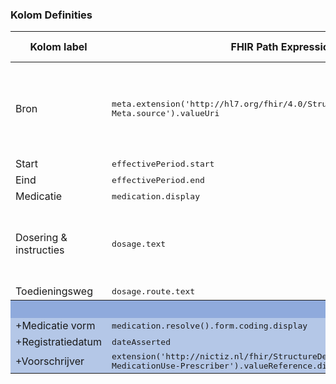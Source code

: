### Kolom Definities
<table class="grid">
<thead>
<th>Kolom label</th>
<th>FHIR Path Expression</th>
<th>FHIR Type</th>
<th>Zib element</th>
<th>Toelichting of regels</th>
</thead>
<tbody>
<tr>
<td>Bron</td>
<td><samp>meta.extension('http://hl7.org/fhir/4.0/StructureDefinition/extension-Meta.source').valueUri</samp></td>
<td><code>string</code></td>
<td>nvt</td>
<td>Lookup adhv uri (AGB-Z of OID) <code>&lt;adressering-base&gt;/Organization?identifier=&lt;.meta.tag.code&gt;</code> en gebruik dan <code>Organization.name</code></td>
</tr>
<tr>
<td>Start</td>
<td><samp>effectivePeriod.start</samp></td>
<td><code>dateTime</code></td>
<td>Gebruiksperiode::TijdsInterval/startDatumTijd</td>
<td></td>
</tr>
<tr>
<td>Eind</td>
<td><samp>effectivePeriod.end</samp></td>
<td><code>dateTime</code></td>
<td>Gebruiksperiode::TijdsInterval/eindDatumTijd</td>
<td></td>
</tr>
<tr>
<td>Medicatie</td>
<td><samp>medication.display</samp></td>
<td><code>string</code></td>
<td>Gebruiksproduct::FarmaceutischProduct</td>
<td></td>
</tr>
<tr>
<td>Dosering & instructies</td>
<td><samp>dosage.text</samp></td>
<td><code>string</code></td>
<td>Gebruiksinstructie/Omschrijving, Gebruiksinstructie/AanvullendeInstructie</td>
<td>N.B. Als text niet beschikbaar dan samenstellen uit discrete informatie en markeren met een icoontje &#9432;</td>
</tr>
<tr>
<td>Toedieningsweg</td>
<td><samp>dosage.route.text</samp></td>
<td><code>string</code></td>
<td>Gebruiksinstructie/Toedieningsweg</td>
<td></td>
</tr>
<tr style="background-color:#8faadc; color:white"><th colspan="5">UITKLAPVELD</th></tr>
<tr style="background-color:#b4c7e7">
<td>+Medicatie vorm</td>
<td><samp>medication.resolve().form.coding.display</samp></td>
<td><code>string</code></td>
<td>Gebruiksproduct::FarmaceutischProduct/FarmaceutischeVorm</td>
<td></td>
</tr>
<tr style="background-color:#b4c7e7">
<td>+Registratiedatum</td>
<td><samp>dateAsserted</samp></td>
<td><code>dateTime</code></td>
<td>MedicatieGebruikDatumTijd</td>
<td></td>
</tr>
<tr style="background-color:#b4c7e7">
<td>+Voorschrijver</td>
<td><samp>extension('http://nictiz.nl/fhir/StructureDefinition/zib-MedicationUse-Prescriber').valueReference.display</samp></td>
<td><code>string</code></td>
<td>Voorschrijver::Zorgverlener</td>
<td></td>
</tr>
</tbody>
</table>